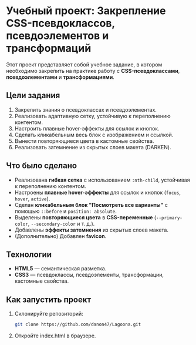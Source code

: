 # Учебный проект: Закрепление CSS-псевдоклассов, псевдоэлементов и трансформаций

Этот проект представляет собой учебное задание, в котором необходимо закрепить на практике работу с **CSS-псевдоклассами**, **псевдоэлементами** и **трансформациями**.

## Цели задания
1. Закрепить знания о псевдоклассах и псевдоэлементах.
2. Реализовать адаптивную сетку, устойчивую к переполнению контентом.
3. Настроить плавные hover-эффекты для ссылок и кнопок.
4. Сделать кликабельным весь блок с изображением и ссылкой.
5. Вынести повторяющиеся цвета в кастомные свойства.
6. Реализовать затемнение из скрытых слоев макета (DARKEN).

## Что было сделано
- Реализована **гибкая сетка** с использованием `:nth-child`, устойчивая к переполнению контентом.
- Настроены **плавные hover-эффекты** для ссылок и кнопок (`focus`, `hover`, `active`).
- Сделан **кликабельным блок "Посмотреть все варианты"** с помощью `::before` и `position: absolute`.
- Выделены **повторяющиеся цвета** в **CSS-переменные** (`--primary-color`, `--secondary-color` и т. д.).
- Добавлены **эффекты затемнения** из скрытых слоев макета.
- (Дополнительно) Добавлен **favicon**.

## Технологии
- **HTML5** — семантическая разметка.
- **CSS3** — псевдоклассы, псевдоэлементы, трансформации, кастомные свойства.

## Как запустить проект
1. Склонируйте репозиторий:
   ```sh
   git clone https://github.com/danon47/Lagoona.git
2. Откройте index.html в браузере.
